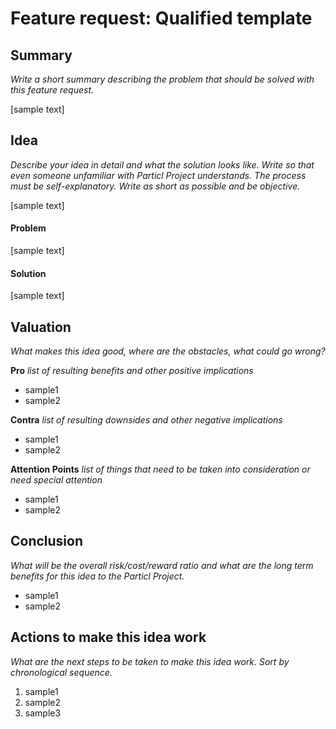 # Feature request: Qualified template

## Summary

*Write a short summary describing the problem that should be solved with this feature request.*

[sample text]

## Idea

*Describe your idea in detail and what the solution looks like. Write so that even someone unfamiliar with Particl Project understands. The process must be self-explanatory. Write as short as possible and be objective.*

[sample text]

#### **Problem**

[sample text]

#### **Solution** 

[sample text]

## Valuation 

*What makes this idea good, where are the obstacles, what could go wrong?*


**Pro**
*list of resulting benefits and other positive implications*


- sample1
- sample2


**Contra**
*list of resulting downsides and other negative implications*


- sample1
- sample2


**Attention Points**
*list of things that need to be taken into consideration or need special attention*


- sample1
- sample2

## Conclusion
*What will be the overall risk/cost/reward ratio and what are the long term benefits for this idea to the Particl Project.*


- sample1
- sample2

## Actions to make this idea work
*What are the next steps to be taken to make this idea work. Sort by chronological sequence.*


1. sample1
2. sample2
3. sample3



